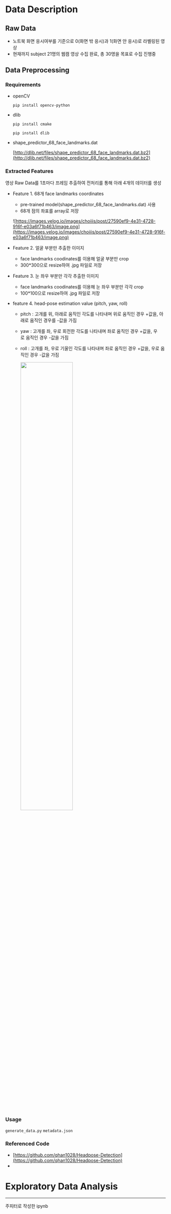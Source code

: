# Data Description

## Raw Data

- 노트북 화면 응시여부를 기준으로 0(화면 밖 응시)과 1(화면 안 응시)로 라벨링된 영상
- 현재까지 subject 21명의 웹캠 영상 수집 완료, 총 30명을 목표로 수집 진행중

## Data Preprocessing

### Requirements

- openCV

    `pip install opencv-python` 

- dlib

    `pip install cmake`

    `pip install dlib`

- shape_predictor_68_face_landmarks.dat

    [http://dlib.net/files/shape_predictor_68_face_landmarks.dat.bz2](http://dlib.net/files/shape_predictor_68_face_landmarks.dat.bz2)

### Extracted Features

영상 Raw Data를 1초마다 프레임 추출하여 전처리를 통해 아래 4개의 데이터를 생성 

- Feature 1. 68개 face landmarks coordinates
    - pre-trained model(shape_predictor_68_face_landmarks.dat) 사용
    - 68개 점의 좌표를 array로 저장

    ![https://images.velog.io/images/choiiis/post/27590ef9-4e31-4728-916f-e03a6f71b463/image.png](https://images.velog.io/images/choiiis/post/27590ef9-4e31-4728-916f-e03a6f71b463/image.png)

- Feature 2. 얼굴 부분만 추출한 이미지
    - face landmarks coodinates를 이용해 얼굴 부분만 crop
    - 300*300으로 resize하여 .jpg 파일로 저장
- Feature 3. 눈 좌우 부분만 각각 추출한 이미지
    - face landmarks coodinates를 이용해 눈 좌우 부분만 각각 crop
    - 100*100으로 resize하여 .jpg 파일로 저장
- feature 4. head-pose estimation value (pitch, yaw, roll)
    - pitch : 고개를 위, 아래로 움직인 각도를 나타내며 위로 움직인 경우 +값을, 아래로 움직인 경우를 -값을 가짐
    - yaw : 고개를 좌, 우로 회전한 각도를 나타내며 좌로 움직인 경우 +값을, 우로 움직인 경우 -값을 가짐
    - roll : 고개를 좌, 우로 기울인 각도를 나타내며 좌로 움직인 경우 +값을, 우로 움직인 경우 -값을 가짐

        <img src="https://s3.us-west-2.amazonaws.com/secure.notion-static.com/a7e360b1-f139-4e63-9a9d-f611a596570f/Untitled.png?X-Amz-Algorithm=AWS4-HMAC-SHA256&X-Amz-Credential=AKIAT73L2G45O3KS52Y5%2F20200824%2Fus-west-2%2Fs3%2Faws4_request&X-Amz-Date=20200824T105136Z&X-Amz-Expires=86400&X-Amz-Signature=40947466714d521948f7826f325cb6a3f379e33189e2db45d2a8463e15829ebd&X-Amz-SignedHeaders=host&response-content-disposition=filename%20%3D%22Untitled.png%22" width="60%">

### Usage

`generate_data.py`
`metadata.json`


### Referenced Code

- [https://github.com/qhan1028/Headpose-Detection](https://github.com/qhan1028/Headpose-Detection)
- 

# Exploratory Data Analysis

---

주피터로 작성한 ipynb
